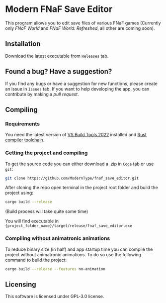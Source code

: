 # Modern FNaF Save Editor

This program allows you to edit save files of various FNaF games (Currently only *FNaF World* and *FNaF World: Refreshed*, all other are coming soon).

## Installation
Download the latest executable from `Releases` tab.

## Found a bug? Have a suggestion?
If you find any bugs or have a suggestion for new functions, please create an issue in `Issues` tab. If you want to help developing the app, you can contribute by making a *pull request*.

## Compiling
### Requirements
You need the latest version of [VS Build Tools 2022](https://visualstudio.microsoft.com/downloads/) installed and [Rust compiler toolchain](https://www.rust-lang.org/).

### Getting the project and compiling
To get the source code you can either download a .zip in `Code` tab or use `git`:
```bash
git clone https://github.com/ModernType/fnaf_save_editor.git
```
After cloning the repo open terminal in the project root folder and build the project using:
```bash
cargo build --release
```
(Build process will take quite some time)

You will find executable in `{project_folder_name}/target/release/fnaf_save_editor.exe`

### Compiling without animatronic animations
To reduce binary size (in half) and app startup time you can compile the project without animatronic animations. To do so use the following command to build the project:
```bash
cargo build --release --features no-animation
```

## Licensing
This software is licensed under GPL-3.0 license.